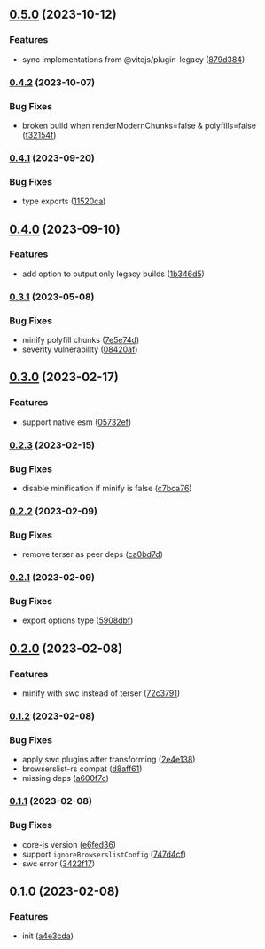 

## [0.5.0](https://github.com/CyanSalt/vite-plugin-legacy-swc/compare/v0.4.2...v0.5.0) (2023-10-12)


### Features

* sync implementations from @vitejs/plugin-legacy ([879d384](https://github.com/CyanSalt/vite-plugin-legacy-swc/commit/879d384f896a98b4e0f834f3f9fc3a636d42f472))

### [0.4.2](https://github.com/CyanSalt/vite-plugin-legacy-swc/compare/v0.4.1...v0.4.2) (2023-10-07)


### Bug Fixes

* broken build when renderModernChunks=false & polyfills=false ([f32154f](https://github.com/CyanSalt/vite-plugin-legacy-swc/commit/f32154f317e3157a0f0e92f336679c586345ce99))

### [0.4.1](https://github.com/CyanSalt/vite-plugin-legacy-swc/compare/v0.4.0...v0.4.1) (2023-09-20)


### Bug Fixes

* type exports ([11520ca](https://github.com/CyanSalt/vite-plugin-legacy-swc/commit/11520ca71b912fc91794f14342f599f2ea26951c))

## [0.4.0](https://github.com/CyanSalt/vite-plugin-legacy-swc/compare/v0.3.1...v0.4.0) (2023-09-10)


### Features

* add option to output only legacy builds ([1b346d5](https://github.com/CyanSalt/vite-plugin-legacy-swc/commit/1b346d54ad69cee298dde76be7241038cb94594e))

### [0.3.1](https://github.com/CyanSalt/vite-plugin-legacy-swc/compare/v0.3.0...v0.3.1) (2023-05-08)


### Bug Fixes

* minify polyfill chunks ([7e5e74d](https://github.com/CyanSalt/vite-plugin-legacy-swc/commit/7e5e74dc3c32cd8fcda266d8098cf80d3c5ee3ec))
* severity vulnerability ([08420af](https://github.com/CyanSalt/vite-plugin-legacy-swc/commit/08420af503d06a2eda0f450ad89143b2dda8e5dd))

## [0.3.0](https://github.com/CyanSalt/vite-plugin-legacy-swc/compare/v0.2.3...v0.3.0) (2023-02-17)


### Features

* support native esm ([05732ef](https://github.com/CyanSalt/vite-plugin-legacy-swc/commit/05732ef8e41d0dc70b0c87efb703304c7bf31462))

### [0.2.3](https://github.com/CyanSalt/vite-plugin-legacy-swc/compare/v0.2.2...v0.2.3) (2023-02-15)


### Bug Fixes

* disable minification if minify is false ([c7bca76](https://github.com/CyanSalt/vite-plugin-legacy-swc/commit/c7bca76adf04ca64fe5908952aea84179b3bf660))

### [0.2.2](https://github.com/CyanSalt/vite-plugin-legacy-swc/compare/v0.2.1...v0.2.2) (2023-02-09)


### Bug Fixes

* remove terser as peer deps ([ca0bd7d](https://github.com/CyanSalt/vite-plugin-legacy-swc/commit/ca0bd7dbd9e0851de9d81206989eac3830478e77))

### [0.2.1](https://github.com/CyanSalt/vite-plugin-legacy-swc/compare/v0.2.0...v0.2.1) (2023-02-09)


### Bug Fixes

* export options type ([5908dbf](https://github.com/CyanSalt/vite-plugin-legacy-swc/commit/5908dbf7988d105c78d34b34e1fabb74bf2b6070))

## [0.2.0](https://github.com/CyanSalt/vite-plugin-legacy-swc/compare/v0.1.2...v0.2.0) (2023-02-08)


### Features

* minify with swc instead of terser ([72c3791](https://github.com/CyanSalt/vite-plugin-legacy-swc/commit/72c3791fa4d05e189e660842d8ab0f3898766231))

### [0.1.2](https://github.com/CyanSalt/vite-plugin-legacy-swc/compare/v0.1.1...v0.1.2) (2023-02-08)


### Bug Fixes

* apply swc plugins after transforming ([2e4e138](https://github.com/CyanSalt/vite-plugin-legacy-swc/commit/2e4e13851f1ceb3672125c09502750988fe30033))
* browserslist-rs compat ([d8aff61](https://github.com/CyanSalt/vite-plugin-legacy-swc/commit/d8aff618cf162f5b95562a1169b748fad14a6470))
* missing deps ([a600f7c](https://github.com/CyanSalt/vite-plugin-legacy-swc/commit/a600f7c3f1b7e8711d330d32cab55bff8d9d2c01))

### [0.1.1](https://github.com/CyanSalt/vite-plugin-legacy-swc/compare/v0.1.0...v0.1.1) (2023-02-08)


### Bug Fixes

* core-js version ([e6fed36](https://github.com/CyanSalt/vite-plugin-legacy-swc/commit/e6fed36b25f95b88f7fa84493854eac98ef89b88))
* support `ignoreBrowserslistConfig` ([747d4cf](https://github.com/CyanSalt/vite-plugin-legacy-swc/commit/747d4cfa0a90aab1c1590e0ca0d843bb2adfb06b))
* swc error ([3422f17](https://github.com/CyanSalt/vite-plugin-legacy-swc/commit/3422f173fa64dbb4d15a60d89710086a68f82f47))

## 0.1.0 (2023-02-08)


### Features

* init ([a4e3cda](https://github.com/CyanSalt/vite-plugin-legacy-swc/commit/a4e3cdace03d082f006c589ad758018aa05d29d1))